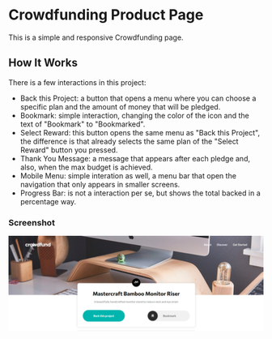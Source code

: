 # Crowdfunding Product Page

This is a simple and responsive Crowdfunding page.

## How It Works

There is a few interactions in this project:
- Back this Project: a button that opens a menu where you can choose a specific plan and the amount of money that will be pledged.
- Bookmark: simple interaction, changing the color of the icon and the text of "Bookmark" to "Bookmarked".
- Select Reward: this button opens the same menu as "Back this Project", the difference is that already selects the same plan of the "Select Reward" button you pressed.
- Thank You Message: a message that appears after each pledge and, also, when the max budget is achieved.
- Mobile Menu: simple interation as well, a menu bar that open the navigation that only appears in smaller screens.
- Progress Bar: is not a interaction per se, but shows the total backed in a percentage way.

### Screenshot

![Screenshot](/public/screenshot.jpg?raw=true 'Screenshot')